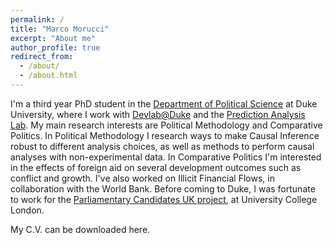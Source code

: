 ```yaml
---
permalink: /
title: "Marco Morucci"
excerpt: "About me"
author_profile: true
redirect_from: 
  - /about/
  - /about.html
---
```


I'm a third year PhD student in the [Department of Political Science](https://polisci.duke.edu/) at Duke University, where I work with [Devlab@Duke](https://www.devlabduke.com/) and the [Prediction Analysis Lab](https://users.cs.duke.edu/~cynthia/lab.html). My main research interests are Political Methodology and Comparative Politics. In Political Methodology I research ways to make Causal Inference robust to different analysis choices, as well as methods to perform causal analyses with non-experimental data. In Comparative Politics I'm interested in the effects of foreign aid on several development outcomes such as conflict and growth. I've also worked on Illicit Financial Flows, in collaboration with the World Bank. Before coming to Duke, I was fortunate to work for the [Parliamentary Candidates UK project](http://parliamentarycandidates.org/), at University College London.

My C.V. can be downloaded here.  
